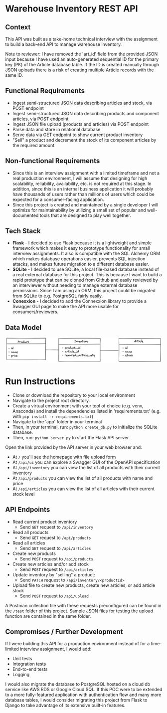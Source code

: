 # Warehouse Inventory REST API

## Context

This API was built as a take-home technical interview with the assignment to build a back-end API to manage warehouse inventory.

Note to reviewer: I have removed the 'art_id' field from the provided JSON input because I have used an auto-generated sequential ID for the primary key (PK) of the Article database table. If the ID is created manually through JSON uploads there is a risk of creating multiple Article records with the same ID.

## Functional Requirements

- Ingest semi-structured JSON data describing articles and stock, via POST endpoint
- Ingest semi-structured JSON data describing products and component articles, via POST endpoint
- Ingest JSON file upload (products and articles) via POST endpoint
- Parse data and store in relational database
- Serve data via GET endpoint to show current product inventory
- "Sell" a product and decrement the stock of its component articles by the required amount

## Non-functional Requirements

- Since this is an interview assignment with a limited timeframe and not a real production environment, I will assume that designing for high scalability, reliability, availability, etc. is not required at this stage. In addition, since this is an internal business application it will probably have thousands of users rather than millions of users which could be expected for a consumer-facing application.
- Since this project is created and maintained by a single developer I will optimize for maintainability by utilizing a small set of popular and well-documented tools that are designed to play well together.

## Tech Stack

- **Flask** - I decided to use Flask because it is a lightweight and simple framework which makes it easy to prototype functionality for small interview assignments. It also is compatible with the SQL Alchemy ORM which makes database operations easier, prevents SQL injection attacks, and makes future migration to a different database easier.
- **SQLite** - I decided to use SQLite, a local file-based database instead of a real external database for this project. This is because I want to build a rapid prototype that can be cloned from Github and easily reviewed by an interviewer without needing to manage external database permissions. Since I am using an ORM, this project could be migrated from SQLite to e.g. PostgreSQL fairly easily.
- **Conexxion** - I decided to add the Connexxion library to provide a Swagger GUI page to make the API more usable for consumers/reviewers.

## Data Model

![Warehouse API Data Model](/images/data-model.png)

# Run Instructions

- Clone or download the repository to your local environment
- Navigate to the project root directory.
- Create a virtual environment with your tool of choice (e.g. venv, Anaconda) and install the dependencies listed in 'requirements.txt' (e.g. with `pip install -r requirements.txt`)
- Navigate to the 'app' folder in your terminal
- Then, in your terminal, run:
  `python create_db.py` to initialize the SQLite database.
- Then, run:
  `python server.py` to start the Flask API server.

Open the link provided by the API server in your web browser and:

- At `/` you'll see the homepage with file upload form
- At `/api/ui` you can explore a Swagger GUI of the OpenAPI specification
- At `/api/inventory` you can view the list of all products with their current inventory
- At `/api/products` you can view the list of all products with name and price
- At `/api/articles` you can view the list of all articles with their current stock level

## API Endpoints

- Read current product inventory
  - Send `GET` request to `/api/inventory`
- Read all products
  - Send `GET` request to `/api/products`
- Read all articles
  - Send `GET` request to `/api/articles`
- Create new products
  - Send `POST` request to `/api/products`
- Create new articles and/or add stock
  - Send `POST` request to `/api/articles`
- Update inventory by "selling" a product:
  - Send `PATCH` request to `/api/inventory/<productId>`
- Upload file to create new products, create new articles, or add article stock
  - Send `POST` request to `/api/upload`

A Postman collection file with these requests preconfigured can be found in the `/test` folder of this project. Sample JSON files for testing the upload function are contained in the same folder.

## Compromises / Further Development

If I were building this API for a production environment instead of for a time-limited interview assignment, I would add:

- Unit tests
- Integration tests
- End-to-end tests
- Logging

I would also migrate the database to PostgreSQL hosted on a cloud db service like AWS RDS or Google Cloud SQL. If this POC were to be extended to a more fully-featured application with authentication flow and many more database tables, I would consider migrating this project from Flask to Django to take advantage of its extensive built-in features.
